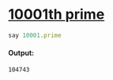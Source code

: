 [1]: https://rosettacode.org/wiki/10001th_prime

# [10001th prime][1]

```ruby
say 10001.prime
```

#### Output:
```
104743
```
